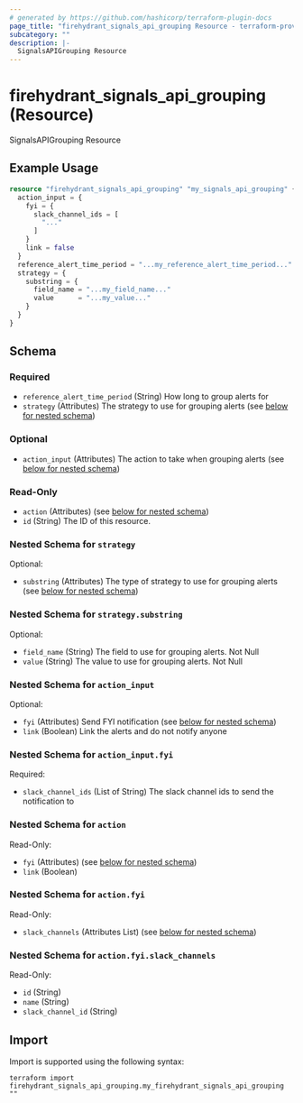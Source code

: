 ```yaml
---
# generated by https://github.com/hashicorp/terraform-plugin-docs
page_title: "firehydrant_signals_api_grouping Resource - terraform-provider-firehydrant"
subcategory: ""
description: |-
  SignalsAPIGrouping Resource
---
```


# firehydrant_signals_api_grouping (Resource)

SignalsAPIGrouping Resource

## Example Usage

```terraform
resource "firehydrant_signals_api_grouping" "my_signals_api_grouping" {
  action_input = {
    fyi = {
      slack_channel_ids = [
        "..."
      ]
    }
    link = false
  }
  reference_alert_time_period = "...my_reference_alert_time_period..."
  strategy = {
    substring = {
      field_name = "...my_field_name..."
      value      = "...my_value..."
    }
  }
}
```

<!-- schema generated by tfplugindocs -->
## Schema

### Required

- `reference_alert_time_period` (String) How long to group alerts for
- `strategy` (Attributes) The strategy to use for grouping alerts (see [below for nested schema](#nestedatt--strategy))

### Optional

- `action_input` (Attributes) The action to take when grouping alerts (see [below for nested schema](#nestedatt--action_input))

### Read-Only

- `action` (Attributes) (see [below for nested schema](#nestedatt--action))
- `id` (String) The ID of this resource.

<a id="nestedatt--strategy"></a>
### Nested Schema for `strategy`

Optional:

- `substring` (Attributes) The type of strategy to use for grouping alerts (see [below for nested schema](#nestedatt--strategy--substring))

<a id="nestedatt--strategy--substring"></a>
### Nested Schema for `strategy.substring`

Optional:

- `field_name` (String) The field to use for grouping alerts. Not Null
- `value` (String) The value to use for grouping alerts. Not Null



<a id="nestedatt--action_input"></a>
### Nested Schema for `action_input`

Optional:

- `fyi` (Attributes) Send FYI notification (see [below for nested schema](#nestedatt--action_input--fyi))
- `link` (Boolean) Link the alerts and do not notify anyone

<a id="nestedatt--action_input--fyi"></a>
### Nested Schema for `action_input.fyi`

Required:

- `slack_channel_ids` (List of String) The slack channel ids to send the notification to



<a id="nestedatt--action"></a>
### Nested Schema for `action`

Read-Only:

- `fyi` (Attributes) (see [below for nested schema](#nestedatt--action--fyi))
- `link` (Boolean)

<a id="nestedatt--action--fyi"></a>
### Nested Schema for `action.fyi`

Read-Only:

- `slack_channels` (Attributes List) (see [below for nested schema](#nestedatt--action--fyi--slack_channels))

<a id="nestedatt--action--fyi--slack_channels"></a>
### Nested Schema for `action.fyi.slack_channels`

Read-Only:

- `id` (String)
- `name` (String)
- `slack_channel_id` (String)

## Import

Import is supported using the following syntax:

```shell
terraform import firehydrant_signals_api_grouping.my_firehydrant_signals_api_grouping ""
```
